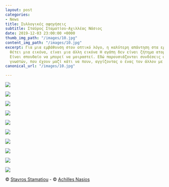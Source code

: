 ```yaml
---
layout: post
categories:
- News
title: Συλλογικές αφηγήσεις
subtitle: Σταύρος Σταματίου-Αχιλλέας Νάσιος
date: 2019-12-03 23:00:00 +0000
thumb_img_path: "/images/10.jpg"
content_img_path: "/images/10.jpg"
excerpt: Για μια εμβάθυνση στον οπτικό λόγο, η καλύτερη απάντηση στα ερωτήματα που
  θέτει μια εικόνα, είναι μια άλλη εικόνα Η αγάπη δεν είναι ζήτημα ατομικό, αλλά κοινό.
  Είναι σπουδαίο να μπορεί να μοιραστεί. Εδώ παρουσιάζονται συνδέσεις φίλων άγνωστων
  γνωστών, που έχουν μαζί κάτι να πουν, αγγίζοντας ο ένας τον άλλον με εικόνες...
canonical_url: "/images/10.jpg"

---
```

![](/images/01_MG_3539-ok.jpg)

![](/images/02.jpg)

![](/images/03_MG_6013.jpeg)

![](/images/04.jpg)

![](/images/05_MG_8150.jpg)

![](/images/06.jpg)

![](/images/07_MG_0910.jpg)

![](/images/08.jpg)

![](/images/09_MG_9288.jpg)

![](/images/10.jpg)

© <a href="https://www.facebook.com/profile.php?id=1537524844" target="blank">Stavros Stamatiou</a> - © <a href="https://anikon.org/" target="blank">Achilles Nasios</a>